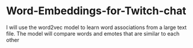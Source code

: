 # Word-Embeddings-for-Twitch-chat
I will use the word2vec model to learn word associations from a large text file. The model will compare words and emotes that are similar to each other

